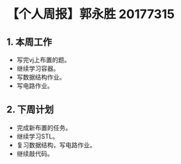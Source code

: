 # 【个人周报】郭永胜 20177315

## 1. 本周工作
  - 写完vj上布置的题。
  - 继续学习容器。
  - 写数据结构作业。
  - 写电路作业。
## 2. 下周计划
  - 完成新布置的任务。
  - 继续学习STL。
  - 复习数据结构，写电路作业。
  - 继续敲代码。
